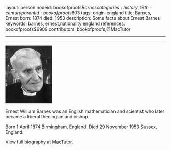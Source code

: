 layout: person
nodeid: bookofproofs$Barnes
categories: history,19th-century
parentid: bookofproofs$603
tags: origin-england
title: Barnes, Ernest
born: 1874
died: 1953
description: Some facts about Ernest Barnes
keywords: barnes, ernest,nationality england
references: bookofproofs$6909
contributors: bookofproofs,@MacTutor

---


---

![Barnes.jpg](https://github.com/bookofproofs/bookofproofs.github.io/blob/main/_sources/_assets/images/portraits/Barnes.jpg?raw=true)

Ernest William Barnes was an English mathematician and scientist who later became a liberal theologian and bishop.

Born 1 April 1874 Birmingham, England. Died 29 November 1953 Sussex, England.


View full biography at [MacTutor](https://mathshistory.st-andrews.ac.uk/Biographies/Barnes/).